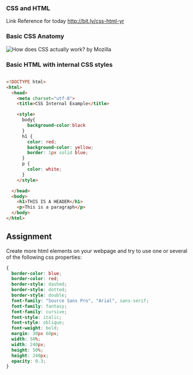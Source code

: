 ### CSS and HTML
Link Reference for today http://bit.ly/css-html-yr



### Basic CSS Anatomy
<img src="https://user-images.githubusercontent.com/102277/42540812-c1bc24b8-8454-11e8-89b6-038f80923d64.png" alt="How does CSS actually work? by Mozilla"/>


### Basic HTML with internal CSS styles


```html

<!DOCTYPE html>
<html>
  <head>
    <meta charset="utf-8">
    <title>CSS Internal Example</title>

    <style>
      body{
        background-color:black
      }
      h1 {
        color: red;
        background-color: yellow;
        border: 1px solid blue;
      }
      p {
        color: white;
      }
    </style>

  </head>
  <body>
    <h1>THIS IS A HEADER</h1>
    <p>This is a paragraph</p>
  </body>
</html>
```

## Assignment

Create more html elements on your webpage and try to use one or several of the following css properties:

```css
{
  border-color: blue;
  border-color: red;
  border-style: dashed;
  border-style: dotted;
  border-style: double;
  font-family: "Source Sans Pro", "Arial", sans-serif;
  font-family: fantasy;
  font-family: cursive;
  font-style: italic;
  font-style: oblique;
  font-weight: bold;
  margin: 30px 60px;
  width: 50%;
  width: 240px;
  height: 50%;
  height: 240px;
  opacity: 0.3;
}
```
